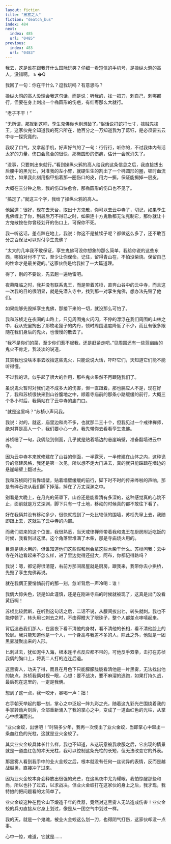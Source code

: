 ```yaml
---
layout: fiction
title: "黑雾之人"
fiction: "deatch_bus"
index: 484
next:
  index: 485
  url: "0485"
previous:
  index: 483
  url: "0483"
---
```

我去，这是谁在跟我开什么国际玩笑？仔细一看短信的手机号，是操纵火鸦的高人，没错啊。 ≥  �Q

我回了一句：你在干什么？逗我玩吗？有意思吗？

操纵火鸦的高人没理会我这句话，而是说：听我的，找一把刀，刺自己，刺哪都行，但要在身上刺出一个椭圆形的伤疤，有红枣那么大就行。

“老子不干！”

“无所谓，那就到这吧，孪生鬼佛你也别想破了。”俗话说打蛇打七寸，擒贼先擒王，这家伙完全知道我的死穴所在，他百分之一万知道我为了葛钰，是必须要去云中寺一探究竟的。

我叹了口气，又拿起手机，好声好气的了一句：行行行，听你的，不过我体内有活太岁的力量，伤口会愈合的很快，那椭圆形的伤疤，估计一会就消失了。

“没事，只要刺出来就行。”看到操纵火鸦的高人给我的这条信息之后，我直接拔出后腰中的黑光匕，对准我的左小臂，就硬生生的割出了一个椭圆形的圈，顿时血流如注，如果我此刻用指甲掐着那一圈伤口的皮，用力一撕，保证能揭掉一层皮。

大概在三分钟之后，我的伤口快愈合，那椭圆形的伤口也不见了。

“搞定了。”就这三个字，我给了操纵火鸦的高人。

他回道：很好，现在去天台，取出十方鬼散，你可以去云中寺了，切记，如果孪生鬼佛缠上了你，到最后万不得已之时，如果连十方鬼散都无法克制它，那你就让十方鬼散按在你曾经划开的伤口上，可保你不死。

我一听这话，差点趴在地上，我说：你这不是扯犊子呢？都做这么多了，还不敢百分之百保证可以对付孪生鬼佛？

“太大的几率我不敢保证，孪生鬼佛可没你想象的那么简单，我给你说的这些东西，哪怕对付不了它，至少让你保命。记住，留得青山在，不怕没柴烧。保留自己的性命才是最关键的。”这家伙倒是给我扯了一大篇道理。

得了，别的不要说，先去趟一遍地雷吧。

夜幕降临之时，我并没有联系鬼王，而是带着苏桢，直奔山谷中的云中寺，而且这一次我的目的很明显，就是先潜入寺中，找到那一对孪生鬼佛，想办法先毁了他们。

如果能够先毁掉孪生鬼佛，那接下来的一切，就没那么可怕了。

我和苏桢走在夜间的山路上，只见周围鬼火闪闪，不停的漂浮在我们周围的山林之中，我从兜里掏出了那枚老狸子的内丹，顿时周围温度降低了不少，而且有很多跟随在我们身后的鬼火，也慢慢的散去了。

“我不是你们的菜，至少你们惹不起我，还是赶紧走吧。”见周围还有一些蓝幽幽的鬼火不肯走，我淡淡的说道。

其实我也没啥本事去收拾这些鬼火，只能说说大话，吓吓它们，天知道它们能不能听得懂。

不过我的话，似乎起了很大的作用，那些鬼火果然不再跟随我们了。

虽说鬼火暂时对我们造不成多大的伤害，但一直跟着，那也膈应人不是，现在好了，我和苏桢很快来到山谷腹地之中，顺着寺庙前的那条小路缓缓的前行，大概三个多小时后，我俩站在了云中寺的庙门口。

“就是这里吗？”苏桢小声问我。

我说：对的，就这，庙里边和尚不多，也就那二三十个，但我见过一个戒律禅师，绝对算是高人一个，我们要小心一点，我先带你去看看孪生鬼佛。

苏桢嗯了一句，我俩绕到侧面，几乎就是贴着墙边的悬崖峭壁，准备翻墙进云中寺。

因为云中寺本来就修建在了山谷的侧面，一半露天，一半修建在山体之内，这种诡异的修建风格，我还是第一次见，所以想不走大门进去，真的就只能踩踏在墙边的悬崖峭壁上翻过去。

我和苏桢同行背靠墙壁，贴着墙壁缓缓的前行，脚下时不时的传来哗啦的声响，那是有碎石块从我们脚下掉落，掉在了万丈深渊之中。

别看是大晚上，在月光的笼罩下，山谷还是能看清有多深的，这种感觉真的心跳不止，面前就是万丈深渊，脚下只有一寸土地，移动的时候真的都不敢往下看了。

好在我俩并没有移动多少，很快就找到了一处比较低的围墙，苏桢先窜上去，我随即跟上去，这就进了云中寺的内部。

而我们进来的这个位置，我很熟悉，当天戒律禅师带着我和鬼王在厨房附近吃饭的时候，我看到过这里。这个角落里堆满了木柴，那是寺庙烧火用的。

目测是烧火用的，但谁知道他们这些假和尚会拿这些木柴干什么。苏桢问我：云中寺在外边看起来不怎么样，进了里边觉得还挺大，阿布，你都记得路吗？

我说：嗯，都记得很清楚，右前方那间房屋就是厨房，跟我来，我带你去小拱桥，先毁了孪生鬼佛再说。

就在我俩正要悄悄前行的那一刻，忽听背后一声冷喝：谁！

我俩大惊失色，饶是如此谨慎，还是在刚进寺庙的时候就被现了，这真是出门没看黄历啊！

苏桢比较武断，在听到这句话之后，二话不说，从腰间拔出匕，转头就刺。我也不能停顿了，转头用匕刺去之时，不由得瞪大了眼珠子，整个人都差点哆嗦起来。

背后追击我们那人，在黑夜下看不清他的身材，看不清他的长相，看不清他脸上的轮廓。我只能知道他是一个人，一个身高与我差不多的人，除此之外，他就是一团黑雾凝聚出来的人形。

匕刺过去，犹如泥牛入海，根本连半点反应都不带的，可他反手双拳，击打在苏桢我俩的胸口上，将我二人打的连连后退。

这黑雾人，功夫了得，而且在月色下只能朦朦胧胧看清他是一片黑雾，无法找出他的缺点，苏桢我俩对视一眼，心想：要不战决，要不麻溜的逃跑，如果打持久战，最后死在这里的，一定是我俩。

想到了这一点，我一咬牙，暴喝一声：拙！

右手朝天举起的那一刻，掌心之中泛起一阵九彩之光，随着这九彩光芒围绕着我的手掌转动片刻后，全部重新涌入了我的掌心之中，变成了一道血红色的光柱，从掌心中喷涌而出。

“业火金蛟，出世吧！”时隔多少年，我再一次使出了业火金蛟，当即掌心中窜出一条血红色的光柱，这就是业火金蛟了。

其实业火金蛟具体长什么样，我也不知道，从这玩意被我收服之后，它出现的情景就是一道血红色的冲天光柱，我可以控制这条光柱的长短，但无法改变它的外表。

那黑雾人看到我手中的业火金蛟之后，根本就没有任何一丝诧异的表情，反而是越战越勇，直接冲了过来。

因为业火金蛟本身会释放出很强的光芒，在这黑夜中尤为耀眼，我怕惊醒那些和尚，所以也扑了过去，以求战决。但业火金蛟打在这家伙的身上之后，我才现，我特娘的把问题看的太简单了。

业火金蛟这种在昆仑山下煅造千年的兵器，竟然对这黑雾人无法造成伤害！业火金蛟的兵刃直接从它身上划过，像是从一团空气中划过一样。

我的天，就是一个鬼魂，被业火金蛟这么划一刀，也得阴气打伤，这家伙却没一点事。

心中一惊，难道，它就是……